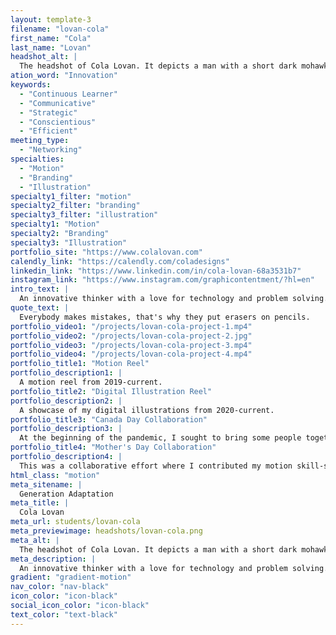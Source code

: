 ```yaml
---
layout: template-3
filename: "lovan-cola"
first_name: "Cola"
last_name: "Lovan"
headshot_alt: |
  The headshot of Cola Lovan. It depicts a man with a short dark mohawk smiling. He is wearing a dark corduroy blazer.
ation_word: "Innovation"
keywords:
  - "Continuous Learner"
  - "Communicative"
  - "Strategic"
  - "Conscientious"
  - "Efficient"
meeting_type:
  - "Networking"
specialties:
  - "Motion"
  - "Branding"
  - "Illustration"
specialty1_filter: "motion"
specialty2_filter: "branding"
specialty3_filter: "illustration"
specialty1: "Motion"
specialty2: "Branding"
specialty3: "Illustration"
portfolio_site: "https://www.colalovan.com"
calendly_link: "https://calendly.com/coladesigns"
linkedin_link: "https://www.linkedin.com/in/cola-lovan-68a3531b7"
instagram_link: "https://www.instagram.com/graphicontentment/?hl=en"
intro_text: |
  An innovative thinker with a love for technology and problem solving. Strong communication skills focused in visual communication; currently upgrading my skills via Algonquin College.
quote_text: |
  Everybody makes mistakes, that's why they put erasers on pencils.
portfolio_video1: "/projects/lovan-cola-project-1.mp4"
portfolio_video2: "/projects/lovan-cola-project-2.jpg"
portfolio_video3: "/projects/lovan-cola-project-3.mp4"
portfolio_video4: "/projects/lovan-cola-project-4.mp4"
portfolio_title1: "Motion Reel"
portfolio_description1: |
  A motion reel from 2019-current.
portfolio_title2: "Digital Illustration Reel"
portfolio_description2: |
  A showcase of my digital illustrations from 2020-current.
portfolio_title3: "Canada Day Collaboration"
portfolio_description3: |
  At the beginning of the pandemic, I sought to bring some people together to sharpen our motion graphics skills. I managed to assemble and organize 13 graphic designers for this project and delegated a Canadian province to each person. I provided the book-ends for the video and also offered my post production support. All designers are credited in the video.
portfolio_title4: "Mother's Day Collaboration"
portfolio_description4: |
  This was a collaborative effort where I contributed my motion skill-set to animate the beautiful illustrations by Linda Breitenstein.
html_class: "motion"
meta_sitename: |
  Generation Adaptation
meta_title: |
  Cola Lovan
meta_url: students/lovan-cola
meta_previewimage: headshots/lovan-cola.png
meta_alt: |
  The headshot of Cola Lovan. It depicts a man with a short dark mohawk smiling. He is wearing a dark corduroy blazer.
meta_description: |
  An innovative thinker with a love for technology and problem solving. Strong communication skills focused in visual communication; currently upgrading my skills via Algonquin College.
gradient: "gradient-motion"
nav_color: "nav-black"
icon_color: "icon-black"
social_icon_color: "icon-black"
text_color: "text-black"
---
```

